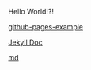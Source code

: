 Hello World!?!

[github-pages-example](https://freaxnx01.github.io/github-pages-example)

[Jekyll Doc](https://jekyllrb.com/docs/)

[md](https://github.com/adam-p/markdown-here/wiki/Markdown-Cheatsheet)
